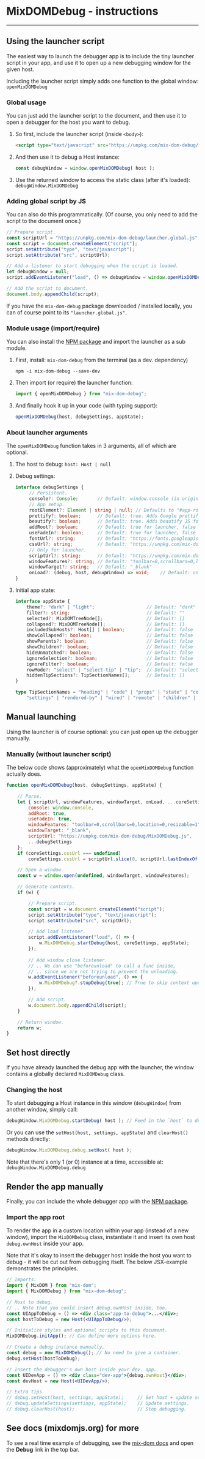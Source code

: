 # MixDOMDebug - instructions

---

## Using the launcher script

The easiest way to launch the debugger app is to include the tiny launcher script in your app, and use it to open up a new debugging window for the given host.

Including the launcher script simply adds one function to the global window: `openMixDOMDebug`

### Global usage

You can just add the launcher script to the document, and then use it to open a debugger for the host you want to debug.

1. So first, include the launcher script (inside `<body>`):

   ```html
   <script type="text/javacript" src="https://unpkg.com/mix-dom-debug/launcher.global.js" />
   ```

   

2. And then use it to debug a Host instance:

   ```js
   const debugWindow = window.openMixDOMDebug( host );
   ```

3. Use the returned window to access the static class (after it's loaded): `debugWindow.MixDOMDebug`

### Adding global script by JS

You can also do this programmatically. (Of course, you only need to add the script to the document once.)

```js
// Prepare script.
const scriptUrl = "https://unpkg.com/mix-dom-debug/launcher.global.js";
const script = document.createElement("script");
script.setAttribute("type", "text/javascript");
script.setAttribute("src", scriptUrl);

// Add a listener to start debugging when the script is loaded.
let debugWindow = null;
script.addEventListener("load", () => debugWindow = window.openMixDOMDebug(host));

// Add the script to document.
document.body.appendChild(script);
```

If you have the `mix-dom-debug` package downloaded / installed locally, you can of course point to its `"launcher.global.js"`.

### Module usage (import/require)

You can also install the [NPM package](https://www.npmjs.com/package/mix-dom-debug) and import the launcher as a sub module.

1. First, install: `mix-dom-debug` from the terminal (as a dev. dependency)

   ```
   npm -i mix-dom-debug --save-dev
   ```

2. Then import (or require) the launcher function:

   ```js
   import { openMixDOMDebug } from "mix-dom-debug";
   ```

3. And finally hook it up in your code (with typing support):

   ```js
   openMixDOMDebug(host, debugSettings, appState);
   ```

### About launcher arguments

The `openMixDOMDebug` function takes in 3 arguments, all of which are optional.

1. The host to debug: `host: Host | null`

2. Debug settings:

   ```ts
   interface debugSettings {
        // Persistent.
        console?: Console;       // Default: window.console (in original window)
        // App setup.
        rootElement?: Element | string | null; // Defaults to "#app-root"
        prettify?: boolean;      // Default: true. Adds Google prettify for syntax highlight.
        beautify?: boolean;      // Default: true. Adds beautify JS for linebreaking and tabs.
        addRoot?: boolean;       // Default: true for launcher, false normally.
        useFadeIn?: boolean;     // Default: true for launcher, false normally.
        fontUrl?: string;        // Default: "https://fonts.googleapis.com/css?family=Abel"
        cssUrl?: string;         // Default: "https://unpkg.com/mix-dom-debug/MixDOMDebug.css"
        // Only for launcher.
        scriptUrl?: string;      // Default: "https://unpkg.com/mix-dom-debug/MixDOMDebug.js"
        windowFeatures?: string; // Default: "toolbar=0,scrollbars=0,location=0,resizable=1"
        windowTarget?: string;   // Default: "_blank"
        onLoad?: (debug, host, debugWindow) => void;    // Default: undefined
   }
   ```

3. Initial app state:

   ```ts
   interface appState {
       theme?: "dark" | "light";                   // Default: "dark"
       filter?: string;                            // Default: ""
       selected?: MixDOMTreeNode[];                // Default: []
       collapsed?: MixDOMTreeNode[];               // Default: []
       includedSubHosts?: Host[] | boolean;        // Default: false
       showCollapsed?: boolean;                    // Default: false
       showParents?: boolean;                      // Default: false
       showChildren?: boolean;                     // Default: false
       hideUnmatched?: boolean;                    // Default: false
       ignoreSelection?: boolean;                  // Default: false
       ignoreFilter?: boolean;                     // Default: false
       rowMode?: "select" | "select-tip" | "tip";  // Default: "select-tip"
       hiddenTipSections?: TipSectionNames[];      // Default: []
   }
   ```

   ```ts
   type TipSectionNames = "heading" | "code" | "props" | "state" | "contexts" |
       "settings" | "rendered-by" | "wired" | "remote" | "children" | "renders";
   ```

## Manual launching

Using the launcher is of course optional: you can just open up the debugger manually.

### Manually (without launcher script)

The below code shows (approximately) what the `openMixDOMDebug` function actually does.

```js
function openMixDOMDebug(host, debugSettings, appState) {

    // Parse.
    let { scriptUrl, windowFeatures, windowTarget, onLoad, ...coreSettings } = {
        console: window.console,
        addRoot: true,
        useFadeIn: true,
        windowFeatures: "toolbar=0,scrollbars=0,location=0,resizable=1",
        windowTarget: "_blank",
        scriptUrl: "https://unpkg.com/mix-dom-debug/MixDOMDebug.js",
        ...debugSettings
    };
    if (coreSettings.cssUrl === undefined)
        coreSettings.cssUrl = scriptUrl.slice(0, scriptUrl.lastIndexOf("/") + 1) + "MixDOMDebug.css";

    // Open a window.
    const w = window.open(undefined, windowTarget, windowFeatures);

    // Generate contents.
    if (w) {

        // Prepare script.
        const script = w.document.createElement("script");
        script.setAttribute("type", "text/javascript");
        script.setAttribute("src", scriptUrl);

        // Add load listener.
        script.addEventListener("load", () => {
            w.MixDOMDebug.startDebug(host, coreSettings, appState);
        });
        
        // Add window close listener.
        // .. We can use "beforeunload" to call a func inside,
        // .. since we are not trying to prevent the unloading.
        w.addEventListener("beforeunload", () => {
            w.MixDOMDebug?.stopDebug(true); // True to skip context update.
        });

        // Add script.
        w.document.body.appendChild(script);
    }

    // Return window.
    return w;
}
```

## Set host directly

If you have already launched the debug app with the launcher, the window contains a globally declared `MixDOMDebug` class.

### Changing the host

To start debugging a Host instance in this window (`debugWindow`) from another window, simply call:

```js
debugWindow.MixDOMDebug.startDebug( host ); // Feed in the `host` to debug.
```

Or you can use the `setHost(host, settings, appState)` and `clearHost()` methods directly:

```js
debugWindow.MixDOMDebug.debug.setHost( host );
```

Note that there's only 1 (or 0) instance at a time, accessible at: `debugWindow.MixDOMDebug.debug`

## Render the app manually

Finally, you can include the whole debugger app with the [NPM package](https://www.npmjs.com/package/mix-dom-debug).

### Import the app root

To render the app in a custom location within your app (instead of a new window), import the `MixDOMDebug` class, instantiate it and insert its own host `debug.ownHost` inside your app.

Note that it's okay to insert the debugger host inside the host you want to debug - it will be cut out from debugging itself. The below JSX-example demonstrates the principles.

```jsx
// Imports.
import { MixDOM } from "mix-dom";
import { MixDOMDebug } from "mix-dom-debug";

// Host to debug.
// .. Note that you could insert debug.ownHost inside, too.
const UIAppToDebug = () => <div class="app-to-debug">...</div>;
const hostToDebug = new Host(<UIAppToDebug/>);

// Initialize styles and optional scripts to this document.
MixDOMDebug.initApp(); // Can define more options here.

// Create a debug instance manually.
const debug = new MixDOMDebug(); // No need to give a container.
debug.setHost(hostToDebug);

// Insert the debugger's own host inside your dev. app.
const UIDevApp = () => <div class="dev-app">{debug.ownHost}</div>;
const devHost = new Host(<UIDevApp/>);

// Extra tips.
// debug.setHost(host, settings, appState);     // Set host + update settings.
// debug.updateSettings(settings, appState);    // Update settings.
// debug.clearHost(host);                       // Stop debugging.
```
## See docs (mixdomjs.org) for more
To see a real time example of debugging, see the [mix-dom docs](https://mixdomjs.org) and open the **Debug** link in the top bar.
